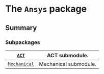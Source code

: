 <a id="module-ansys.mechanical.stubs.Ansys"></a>

<a id="the-ansys-package"></a>

# The `Ansys` package

<a id="summary"></a>

## Summary

### Subpackages

| [`ACT`](ACT/index.md#module-ansys.mechanical.stubs.Ansys.ACT)                      | ACT submodule.        |
|------------------------------------------------------------------------------------|-----------------------|
| [`Mechanical`](Mechanical/index.md#module-ansys.mechanical.stubs.Ansys.Mechanical) | Mechanical submodule. |
